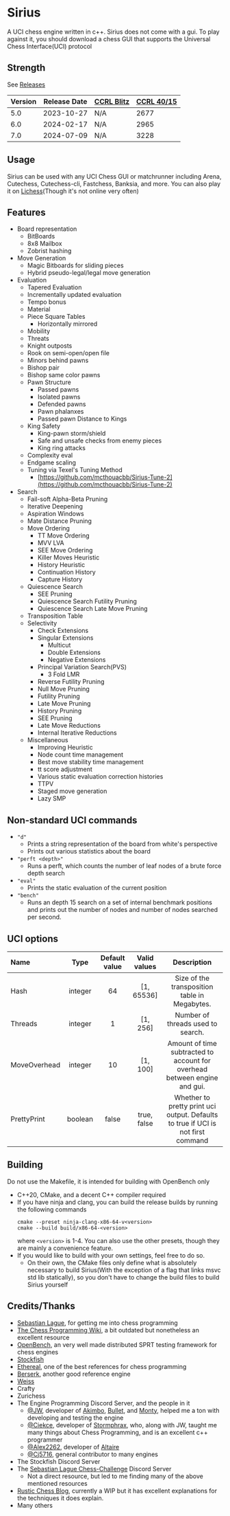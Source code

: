 # Sirius

A UCI chess engine written in c++.
Sirius does not come with a gui. To play against it, you should download a chess GUI that supports the Universal Chess Interface(UCI) protocol

## Strength
See [Releases](https://github.com/mcthouacbb/Sirius/releases)

| Version | Release Date | [CCRL Blitz](https://ccrl.chessdom.com/ccrl/404/) | [CCRL 40/15](https://ccrl.chessdom.com/ccrl/4040/) |
| --- | --- | --- | --- |
| 5.0 | 2023-10-27 | N/A | 2677 |
| 6.0 | 2024-02-17 | N/A | 2965 |
| 7.0 | 2024-07-09 | N/A | 3228 |

## Usage
Sirius can be used with any UCI Chess GUI or matchrunner including Arena, Cutechess, Cutechess-cli, Fastchess, Banksia, and more.
You can also play it on [Lichess](https://lichess.org/@/Sirius_Bot)(Though it's not online very often)

## Features
- Board representation
    - BitBoards
    - 8x8 Mailbox
    - Zobrist hashing
- Move Generation
    - Magic Bitboards for sliding pieces
    - Hybrid pseudo-legal/legal move generation
- Evaluation
    - Tapered Evaluation
    - Incrementally updated evaluation
    - Tempo bonus
    - Material
    - Piece Square Tables
      - Horizontally mirrored
    - Mobility
    - Threats
    - Knight outposts
    - Rook on semi-open/open file
    - Minors behind pawns
    - Bishop pair
    - Bishop same color pawns
    - Pawn Structure
        - Passed pawns
        - Isolated pawns
        - Defended pawns
        - Pawn phalanxes
        - Passed pawn Distance to Kings
    - King Safety
        -  King-pawn storm/shield
        -  Safe and unsafe checks from enemy pieces
        -  King ring attacks
    - Complexity eval
    - Endgame scaling
    - Tuning via Texel's Tuning Method
        - [https://github.com/mcthouacbb/Sirius-Tune-2](https://github.com/mcthouacbb/Sirius-Tune-2)
- Search
    - Fail-soft Alpha-Beta Pruning
    - Iterative Deepening
    - Aspiration Windows
    - Mate Distance Pruning
    - Move Ordering
        - TT Move Ordering
        - MVV LVA
        - SEE Move Ordering
        - Killer Moves Heuristic
        - History Heuristic
        - Continuation History
        - Capture History
    - Quiescence Search
        - SEE Pruning
        - Quiescence Search Futility Pruning
        - Quiescence Search Late Move Pruning
    - Transposition Table
    - Selectivity
        - Check Extensions
        - Singular Extensions
            - Multicut
            - Double Extensions
            - Negative Extensions
        - Principal Variation Search(PVS)
            - 3 Fold LMR
        - Reverse Futility Pruning
        - Null Move Pruning
        - Futility Pruning
        - Late Move Pruning
        - History Pruning
        - SEE Pruning
        - Late Move Reductions
        - Internal Iterative Reductions
    - Miscellaneous
      	- Improving Heuristic
      	- Node count time management
        - Best move stability time management
      	- tt score adjustment
      	- Various static evaluation correction histories
        - TTPV
        - Staged move generation
        - Lazy SMP

## Non-standard UCI commands
- `"d"`
    - Prints a string representation of the board from white's perspective
    - Prints out various statistics about the board
- `"perft <depth>"`
    - Runs a perft, which counts the number of leaf nodes of a brute force depth <depth> search
- `"eval"`
    - Prints the static evaluation of the current position
- `"bench"`
    - Runs an depth 15 search on a set of internal benchmark positions and prints out the number of nodes and number of nodes searched per second.

## UCI options
| Name             |  Type   | Default value |       Valid values        | Description                                                                          |
|:-----------------|:-------:|:-------------:|:-------------------------:|:------------------------------------------------------------------------------------:|
| Hash             | integer |      64       |        [1, 65536]         | Size of the transposition table in Megabytes.                                        |
| Threads          | integer |       1       |         [1, 256]          | Number of threads used to search.                                                    |
| MoveOverhead     | integer |      10       |         [1, 100]          | Amount of time subtracted to account for overhead between engine and gui.            |
| PrettyPrint      | boolean |   false       |        true, false        | Whether to pretty print uci output. Defaults to true if UCI is not first command     |

## Building
Do not use the Makefile, it is intended for building with OpenBench only

- C++20, CMake, and a decent C++ compiler required
- If you have ninja and clang, you can build the release builds by running the following commands
  ```
  cmake --preset ninja-clang-x86-64-v<version>
  cmake --build build/x86-64-<version>
  ```
  where `<version>` is 1-4.
  You can also use the other presets, though they are mainly a convenience feature.
- If you would like to build with your own settings, feel free to do so.
    - On their own, the CMake files only define what is absolutely necessary to build Sirius(With the exception of a flag that links msvc std lib statically), so you don't have to change the build files to build Sirius yourself

## Credits/Thanks
- [Sebastian Lague](https://www.youtube.com/@SebastianLague), for getting me into chess programming
- [The Chess Programming Wiki](https://www.chessprogramming.org/), a bit outdated but nonetheless an excellent resource
- [OpenBench](https://github.com/AndyGrant/OpenBench), an very well made distributed SPRT testing framework for chess engines
- [Stockfish](https://github.com/official-stockfish/Stockfish)
- [Ethereal](https://github.com/AndyGrant/Ethereal), one of the best references for chess programming
- [Berserk](https://github.com/jhonnold/berserk), another good reference engine
- [Weiss](https://github.com/TerjeKir/Weiss)
- Crafty
- Zurichess
- The Engine Programming Discord Server, and the people in it
    - [@JW](https://github.com/jw1912), developer of [Akimbo](https://github.com/jw1912/akimbo), [Bullet](https://github.com/jw1912/bullet), and [Monty](https://github.com/official-monty/Monty), helped me a ton with developing and testing the engine
    - [@Ciekce](https://github.com/ciekce/), developer of [Stormphrax](https://github.com/ciekce/Stormphrax), who, along with JW, taught me many things about Chess Programming, and is an excellent c++ programmer
    - [@Alex2262](https://github.com/Alex2262), developer of [Altaire](https://github.com/Alex2262/AltairChessEngine)
    - [@Cj5716](https://github.com/cj5716/), general contributor to many engines
- The Stockfish Discord Server
- The [Sebastian Lague Chess-Challenge](https://github.com/seblague/Chess-challenge) Discord Server
	- Not a direct resource, but led to me finding many of the above mentioned resources
- [Rustic Chess Blog](https://rustic-chess.org/), currently a WIP but it has excellent explanations for the techniques it does explain.
- Many others

